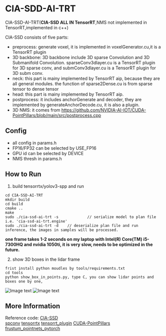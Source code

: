 # CIA-SDD-AI-TRT

CIA-SSD-AI-TRT(**CIA-SSD ALL IN TensorRT**,NMS not implemented in TensorRT,implemented in c++) 

CIA-SSD consists of five parts:
- preprocess: generate voxel, it is implemented in voxelGenerator.cu,it is a TensorRT plugin
- 3D backbone: 3D backbone include 3D sparse Convolution and 3D Submanifold Convolution. sparseConv3dlayer.cu is a TensorRT plugin for 3D sparse conv, and submConv3dlayer.cu is a TensorRT plugin for 3D subm conv.
- neck: this part is mainy implemented by TensorRT aip, because they are all general modules. the function of sparse2Dense.cu is  from sparse tensor to dense tensor
- head: this part is mainy implemented by TensorRT aip.
- postprocess: it includes anchorGenerate and decoder, they are implemented by generateAnchorDecode.cu, it is also a plugin.
- 3D NMS: it comes from  https://github.com/NVIDIA-AI-IOT/CUDA-PointPillars/blob/main/src/postprocess.cpp

## Config

- all config in params.h
- FP16/FP32 can be selected by USE_FP16
- GPU id can be selected by DEVICE
- NMS thresh in params.h

## How to Run

1. build tensorrtx/yolov3-spp and run

```
cd CIA-SSD-AI-TRT
mkdir build
cd build
cmake ..
make
sudo ./cia-ssd-ai-trt -s             // serialize model to plan file i.e. 'cia-ssd-ai-trt.engine'
sudo ./cia-ssd-ai-trt -d    // deserialize plan file and run inference, the images in samples will be processed.

```
**one frame takes 1-2 seconds on my laptop with Intel(R) Core(TM) i5-7300HQ and nvidia 1050ti, it is very slow, needs to be optimized in  the future.**

2. show 3D boxes in the lidar frame 

```
frist install python moudles by tools/requirements.txt
cd tools
python show_box_in_points.py, type C, you can show lidar points and boxes one by one,

```
![Image text](https://raw.githubusercontent.com/jingyue202205/CIA-SSD-AI-TRT/master/pics/000010.png)
![Image text](https://raw.githubusercontent.com/jingyue202205/CIA-SSD-AI-TRT/master/pics/snapshot.png)



## More Information

Reference code:
[CIA-SSD](https://github.com/Vegeta2020/CIA-SSD)  
[spconv](https://github.com/poodarchu/spconv)
[tensorrtx](https://github.com/wang-xinyu/tensorrtx) 
[tensorrt_plugin](https://github.com/NVIDIA/TensorRT/tree/main/plugin)
[CUDA-PointPillars](https://github.com/NVIDIA-AI-IOT/CUDA-PointPillars)
[frustum_pointnets_pytorch](https://github.com/simon3dv/frustum_pointnets_pytorch)





